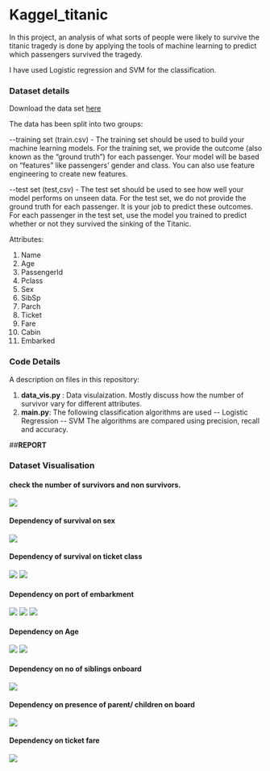# Kaggel_titanic
In this project, an analysis of what sorts of people were likely to survive the titanic  tragedy is done by applying the tools of machine learning to predict which passengers survived the tragedy.

I have used Logistic regression and SVM for the classification.

### Dataset details
Download the data set [here](https://www.kaggle.com/c/titanic/data) 

The data has been split into two groups:

--training set (train.csv) - The training set should be used to build your machine learning models. For the training set, we provide the outcome (also known as the “ground truth”) for each passenger. Your model will be based on “features” like passengers’ gender and class. You can also use feature engineering to create new features.

--test set (test,csv) - The test set should be used to see how well your model performs on unseen data. For the test set, we do not provide the ground truth for each passenger. It is your job to predict these outcomes. For each passenger in the test set, use the model you trained to predict whether or not they survived the sinking of the Titanic.

Attributes:
1. Name
2. Age 
3. PassengerId
4. Pclass
5. Sex
6. SibSp
7. Parch
8. Ticket
9. Fare
10. Cabin
11. Embarked

### Code Details
A description on files in this repository:
1. **data_vis.py** : Data visulaization. Mostly discuss how the number of survivor vary for different attributes.
2. **main.py**: The following classification algorithms are used 
-- Logistic Regression 
-- SVM
The algorithms are compared using precision, recall and accuracy.

##**REPORT**
### Dataset Visualisation
#### check the number of survivors and non survivors. 
![](https://github.com/sumanp31/Kaggel_titanic/blob/master/Plot/Figure_1.png) 

#### Dependency of survival on sex
![](https://github.com/sumanp31/Kaggel_titanic/blob/master/Plot/Figure_3.png) 

#### Dependency of survival on ticket class
![](https://github.com/sumanp31/Kaggel_titanic/blob/master/Plot/Figure_4.png)
![](https://github.com/sumanp31/Kaggel_titanic/blob/master/Plot/Figure_5.png) 

#### Dependency on port of embarkment
![](https://github.com/sumanp31/Kaggel_titanic/blob/master/Plot/Figure_7.png) 
![](https://github.com/sumanp31/Kaggel_titanic/blob/master/Plot/Figure_8.png)
![](https://github.com/sumanp31/Kaggel_titanic/blob/master/Plot/Figure_9.png)

#### Dependency on Age
![](https://github.com/sumanp31/Kaggel_titanic/blob/master/Plot/Figure_10.png) 
![](https://github.com/sumanp31/Kaggel_titanic/blob/master/Plot/Figure_11.png) 
 
#### Dependency on no of siblings onboard
![](https://github.com/sumanp31/Kaggel_titanic/blob/master/Plot/Figure_12.png)

#### Dependency on presence of parent/ children on board 
![](https://github.com/sumanp31/Kaggel_titanic/blob/master/Plot/Figure_13.png) 

#### Dependency on ticket fare
![](https://github.com/sumanp31/Kaggel_titanic/blob/master/Plot/Figure_14.png) 



